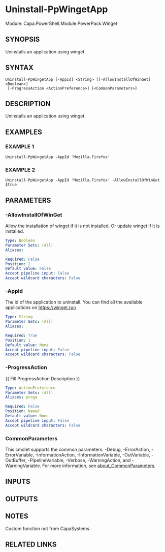 # Uninstall-PpWingetApp

Module: Capa.PowerShell.Module.PowerPack.Winget

## SYNOPSIS
Uninstalls an application using winget.

## SYNTAX

```
Uninstall-PpWingetApp [-AppId] <String> [[-AllowInstallOfWinGet] <Boolean>]
 [-ProgressAction <ActionPreference>] [<CommonParameters>]
```

## DESCRIPTION
Uninstalls an application using winget.

## EXAMPLES

### EXAMPLE 1
```
Uninstall-PpWingetApp -AppId 'Mozilla.Firefox'
```

### EXAMPLE 2
```
Uninstall-PpWingetApp -AppId 'Mozilla.Firefox' -AllowInstallOfWinGet $true
```

## PARAMETERS

### -AllowInstallOfWinGet
Allow the installation of winget if it is not installed.
Or update winget if it is installed.

```yaml
Type: Boolean
Parameter Sets: (All)
Aliases:

Required: False
Position: 2
Default value: False
Accept pipeline input: False
Accept wildcard characters: False
```

### -AppId
The id of the application to uninstall.
You can find all the available applications on https://winget.run

```yaml
Type: String
Parameter Sets: (All)
Aliases:

Required: True
Position: 1
Default value: None
Accept pipeline input: False
Accept wildcard characters: False
```

### -ProgressAction
{{ Fill ProgressAction Description }}

```yaml
Type: ActionPreference
Parameter Sets: (All)
Aliases: proga

Required: False
Position: Named
Default value: None
Accept pipeline input: False
Accept wildcard characters: False
```

### CommonParameters
This cmdlet supports the common parameters: -Debug, -ErrorAction, -ErrorVariable, -InformationAction, -InformationVariable, -OutVariable, -OutBuffer, -PipelineVariable, -Verbose, -WarningAction, and -WarningVariable. For more information, see [about_CommonParameters](http://go.microsoft.com/fwlink/?LinkID=113216).

## INPUTS

## OUTPUTS

## NOTES
Custom function not from CapaSystems.

## RELATED LINKS

